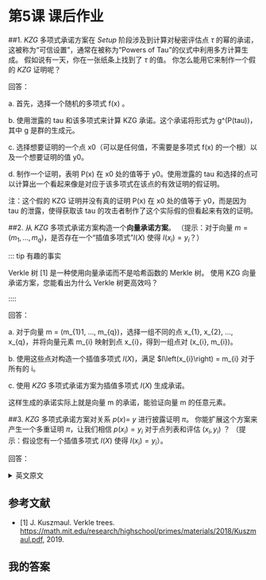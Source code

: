 # 第5课 课后作业

##1. $KZG$ 多项式承诺方案在 $Setup$ 阶段涉及到计算对秘密评估点 $\tau$ 的幂的承诺，这被称为“可信设置”，通常在被称为“Powers of Tau”的仪式中利用多方计算生成。 假如说有一天，你在一张纸条上找到了 $\tau$ 的值。 你怎么能用它来制作一个假的 $KZG$ 证明呢？


回答：

a. 首先，选择一个随机的多项式 f(x) 。

b. 使用泄露的 tau 和该多项式来计算 KZG 承诺。这个承诺将形式为 g^(P(tau))，其中 g 是群的生成元。

c. 选择想要证明的一个点 x0（可以是任何值，不需要是多项式 f(x) 的一个根）以及一个想要证明的值 y0。

d. 制作一个证明，表明 P(x) 在 x0 处的值等于 y0。使用泄露的 tau 和选择的点可以计算出一个看起来像是对应于该多项式在该点的有效证明的假证明。

注：这个假的 KZG 证明并没有真的证明 P(x) 在 x0 处的值等于 y0，而是因为 tau 的泄露，使得获取该 tau 的攻击者制作了这个实际假的但看起来有效的证明。


##2. 从 $KZG$ 多项式承诺方案构造一个**向量承诺方案**。 （提示：对于向量 $m=\left(m_{1}, \ldots, m_{q}\right)$，是否存在一个“插值多项式”$I(X)$ 使得 $I\left(x_{i}\right)=y_{i}$？）

::: tip 有趣的事实

Verkle 树 [1] 是一种使用向量承诺而不是哈希函数的 Merkle 树。 使用 KZG 向量承诺方案，您能看出为什么 Verkle 树更高效吗？

::::


回答：

a. 对于向量 m = (m_{1}1, ..., m_{q})，选择一组不同的点 x_{1}, x_{2}, ..., x_{q}，并将向量元素 m_{i} 映射到点 x_{i}，得到一组点对 (x_{i}, m_{i})。

b. 使用这些点对构造一个插值多项式 $I(X)$，满足 $I\left(x_{i}\right) = m_{i} 对于所有的 i。

c. 使用 $KZG$ 多项式承诺方案为插值多项式 $I(X)$ 生成承诺。

这样生成的承诺实际上就是向量 m 的承诺，能验证向量 m 的任意元素。


##3. $KZG$ 多项式承诺方案对关系 $p(x)=$ $y$ 进行披露证明 $\pi$。 你能扩展这个方案来产生一个多重证明 $\pi$，让我们相信 $p\left(x_{i}\right)=y_{i}$ 对于点列表和评估 $\left(x_{i }, y_{i}\right)$ ？ （提示：假设您有一个插值多项式 $I(X)$ 使得 $I\left(x_{i}\right)=y_{i}$）。


回答：



<details>
<summary>英文原文</summary>


1. The $Setup$ phase of the $KZG$ polynomial commitment scheme involves computing commitments to powers of a secret evaluation point $\tau$. This is called the "trusted setup" and is often generated in a multi-party computation known as the "Powers of Tau" ceremony. One day, you find the value of $\tau$ on a slip of paper. How can you use it to make a fake $KZG$ opening proof?

2. Construct a **vector commitment scheme** from the $KZG$ polynomial commitment scheme. (Hint: For a vector $m=\left(m_{1}, \ldots, m_{q}\right)$, is there an "interpolation polynomial" $I(X)$ such that $I(i)=m[i]$ ?)

::: tip Fun fact

The Verkle tree [1] is a Merkle tree that uses a vector commitment instead of a hash function. Using the KZG vector commitment scheme, can you see why a Verkle tree is more efficient?

:::

3. The $KZG$ polynomial commitment scheme makes an opening proof $\pi$ for the relation $p(x)=$ $y$. Can you extend the scheme to produce a multiproof $\pi$, that convinces us of $p\left(x_{i}\right)=y_{i}$ for a list of points and evaluations $\left(x_{i}, y_{i}\right)$ ? (Hint: assume that you have an interpolation polynomial $I(X)$ such that $I\left(x_{i}\right)=y_{i}$).

</details>

## 参考文献

- [1] J. Kuszmaul. Verkle trees. https://math.mit.edu/research/highschool/primes/materials/2018/Kuszmaul.pdf, 2019.


## 我的答案
